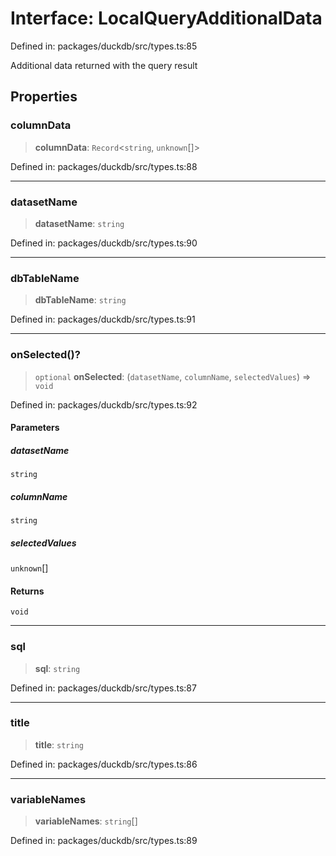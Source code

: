 # Interface: LocalQueryAdditionalData

Defined in: packages/duckdb/src/types.ts:85

Additional data returned with the query result

## Properties

### columnData

> **columnData**: `Record`\<`string`, `unknown`[]\>

Defined in: packages/duckdb/src/types.ts:88

***

### datasetName

> **datasetName**: `string`

Defined in: packages/duckdb/src/types.ts:90

***

### dbTableName

> **dbTableName**: `string`

Defined in: packages/duckdb/src/types.ts:91

***

### onSelected()?

> `optional` **onSelected**: (`datasetName`, `columnName`, `selectedValues`) => `void`

Defined in: packages/duckdb/src/types.ts:92

#### Parameters

##### datasetName

`string`

##### columnName

`string`

##### selectedValues

`unknown`[]

#### Returns

`void`

***

### sql

> **sql**: `string`

Defined in: packages/duckdb/src/types.ts:87

***

### title

> **title**: `string`

Defined in: packages/duckdb/src/types.ts:86

***

### variableNames

> **variableNames**: `string`[]

Defined in: packages/duckdb/src/types.ts:89
